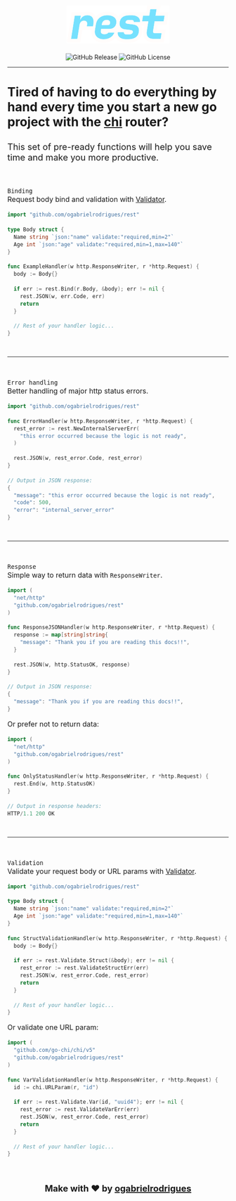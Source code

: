 <div align="center" style="padding: 20px 0;">
  <img src=".github/rest.svg" alt="Rest Logo" />
</div>

<div align="center">
  <img alt="GitHub Release" src="https://img.shields.io/github/v/release/ogabrielrodrigues/rest?display_name=release">
  <img alt="GitHub License" src="https://img.shields.io/github/license/ogabrielrodrigues/rest">
</div>

<hr>

<h3 style="font-size: 28px; text-decoration:none;">Tired of having to do everything by hand every time you start a new go project with the <a href="https://github.com/go-chi/chi" target="_blank">chi</a> router?</h3>

<p style="font-size: 20px; text-decoration:none;">This set of pre-ready functions will help you save time and make you more productive.</p>
<br>
<p style="font-size: 16px; text-decoration:none;">
  <code>Binding</code>
  <br> 
  Request body bind and validation with 
  <a href="https://github.com/go-playground/validator" target="_blank">Validator</a>.
</p>

```go
import "github.com/ogabrielrodrigues/rest"

type Body struct {
  Name string `json:"name" validate:"required,min=2"`
  Age int `json:"age" validate:"required,min=1,max=140"`
}

func ExampleHandler(w http.ResponseWriter, r *http.Request) {
  body := Body{}

  if err := rest.Bind(r.Body, &body); err != nil {
    rest.JSON(w, err.Code, err)
    return
  }

  // Rest of your handler logic...
}
```

<br>
<hr>
<br>
<p style="font-size: 16px; text-decoration:none;">
  <code>Error handling</code> 
  <br>
  Better handling of major http status errors.
</p>

```go
import "github.com/ogabrielrodrigues/rest"

func ErrorHandler(w http.ResponseWriter, r *http.Request) {
  rest_error := rest.NewInternalServerErr(
    "this error occurred because the logic is not ready",
  )

  rest.JSON(w, rest_error.Code, rest_error)
}

// Output in JSON response:
{
  "message": "this error occurred because the logic is not ready",
  "code": 500,
  "error": "internal_server_error"
}
```

<br>
<hr>
<br>
<p style="font-size: 16px; text-decoration:none;">
  <code>Response</code> 
  <br>
  Simple way to return data with <code>ResponseWriter</code>.
</p>

```go
import (
  "net/http"
  "github.com/ogabrielrodrigues/rest"
)

func ResponseJSONHandler(w http.ResponseWriter, r *http.Request) {
  response := map[string]string{
    "message": "Thank you if you are reading this docs!!",
  }

  rest.JSON(w, http.StatusOK, response)
}

// Output in JSON response:
{
  "message": "Thank you if you are reading this docs!!",
}
```

<p style="font-size: 16px; text-decoration:none;">
  Or prefer not to return data:
</p>

```go
import (
  "net/http"
  "github.com/ogabrielrodrigues/rest"
)

func OnlyStatusHandler(w http.ResponseWriter, r *http.Request) {
  rest.End(w, http.StatusOK)
}

// Output in response headers:
HTTP/1.1 200 OK
```

<br>
<hr>
<br>
<p style="font-size: 16px; text-decoration:none;">
  <code>Validation</code> 
  <br>
  Validate your request body or URL params with
  <a href="https://github.com/go-playground/validator" target="_blank">Validator</a>.
</p>

```go
import "github.com/ogabrielrodrigues/rest"

type Body struct {
  Name string `json:"name" validate:"required,min=2"`
  Age int `json:"age" validate:"required,min=1,max=140"`
}

func StructValidationHandler(w http.ResponseWriter, r *http.Request) {
  body := Body{}

  if err := rest.Validate.Struct(&body); err != nil {
    rest_error := rest.ValidateStructErr(err)
    rest.JSON(w, rest_error.Code, rest_error)
    return
  }

  // Rest of your handler logic...
}
```

<p style="font-size: 16px; text-decoration:none;">
  Or validate one URL param:
</p>

```go
import (
  "github.com/go-chi/chi/v5"
  "github.com/ogabrielrodrigues/rest"
)

func VarValidationHandler(w http.ResponseWriter, r *http.Request) {
  id := chi.URLParam(r, "id")

  if err := rest.Validate.Var(id, "uuid4"); err != nil {
    rest_error := rest.ValidateVarErr(err)
    rest.JSON(w, rest_error.Code, rest_error)
    return
  }

  // Rest of your handler logic...
}
```

<br>
<h3 align="center" style="font-size: 20px; text-decoration:none;">Make with ❤️ by <a href="https://github.com/ogabrielrodrigues">ogabrielrodrigues</a></h3>
